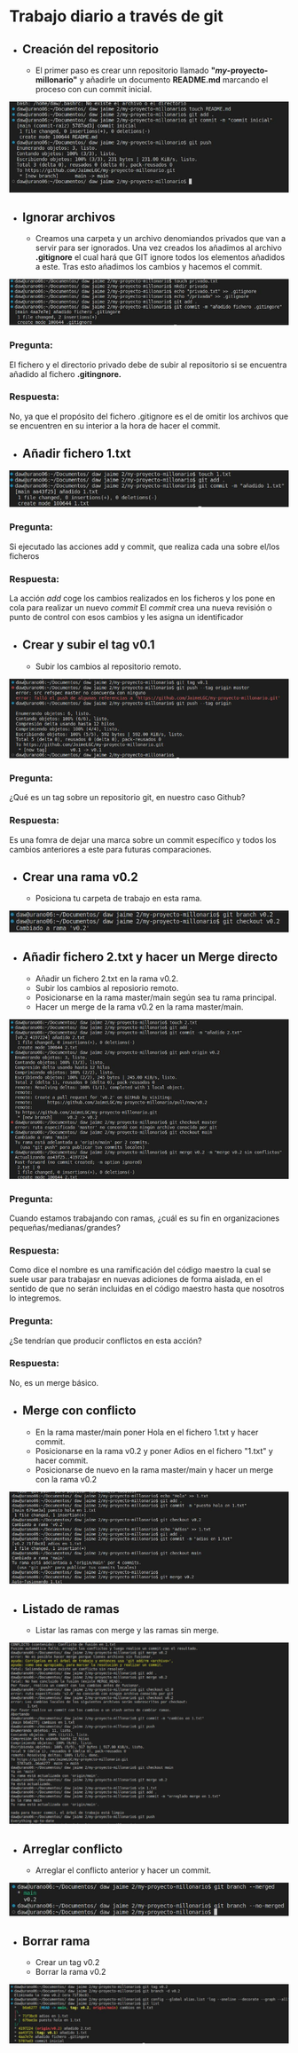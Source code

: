 # Trabajo diario a través de git

- ## Creación del repositorio
    - El primer paso es crear unn repositorio llamado **"_my_-proyecto-millonario"** y añadirle un documento **README.md** marcando el proceso con cun commit inicial.

![<>](img/4-1-1.jpg)

- ## Ignorar archivos
    - Creamos una carpeta y un archivo denomiandos privados que van a servir para ser ignorados. Una vez creados los añadimos al archivo **.gitignore** el cual hará que GIT ignore todos los elementos añadidos a este. Tras esto añadimos los cambios y hacemos el commit.

![<>](img/4-2.jpg)

### Pregunta:
El fichero y el directorio privado debe de subir al repositorio si se encuentra añadido al fichero **.gitingnore.**
### Respuesta:
No, ya que el propósito del fichero .gitignore es el de omitir los archivos que se encuentren en su interior a la hora de hacer el commit.

- ## Añadir fichero 1.txt

![<>](img/4-3.jpg) 

### Pregunta:
Si ejecutado las acciones add y commit, que realiza cada una sobre el/los ficheros
### Respuesta:
La acción _add_ coge los cambios realizados en los ficheros y los pone en cola para realizar un nuevo _commit_
El _commit_ crea una nueva revisión o punto de control con esos cambios y les asigna un identificador

- ## Crear y subir el tag v0.1 

    - Subir los cambios al repositorio remoto.

![<>](img/4-4.jpg)

### Pregunta:
¿Qué es un tag sobre un repositorio git, en nuestro caso Github?
### Respuesta:
Es una fomra de dejar una marca sobre un commit específico y todos los cambios anteriores a este para futuras comparaciones.

- ## Crear una rama v0.2 
 
    - Posiciona tu carpeta de trabajo en esta rama.

![<>](img/4-5.jpg)

- ## Añadir fichero 2.txt y hacer un Merge directo
    - Añadir un fichero 2.txt en la rama v0.2.
    - Subir los cambios al reposiorio remoto.
    - Posicionarse en la rama master/main según sea tu rama principal.
    - Hacer un merge de la rama v0.2 en la rama master/main.

![<>](img/4-7---.jpg)

### Pregunta:
Cuando estamos trabajando con ramas, ¿cuál es su fin en organizaciones pequeñas/medianas/grandes?
### Respuesta:
Como dice el nombre es una ramificación del código maestro la cual se suele usar para trabajasr en nuevas adiciones de forma aislada, en el sentido de que no serán incluidas en el código maestro hasta que nosotros lo integremos.

### Pregunta:
¿Se tendrían que producir conflictos en esta acción?
### Respuesta:
No, es un merge básico.

- ## Merge con conflicto
    - En la rama master/main poner Hola en el fichero 1.txt y hacer commit.
    - Posicionarse en la rama v0.2 y poner Adios en el fichero "1.txt" y hacer commit.
    - Posicionarse de nuevo en la rama master/main y hacer un merge con la rama v0.2

![<>](img/4-8.jpg)

- ## Listado de ramas
    - Listar las ramas con merge y las ramas sin merge.

![<>](img/4-9.jpg)

- ## Arreglar conflicto
    - Arreglar el conflicto anterior y hacer un commit.

![<>](img/4-10.jpg)

- ## Borrar rama 
    - Crear un tag v0.2
    - Borrar la rama v0.2

![<>](img/4-11.jpg)

